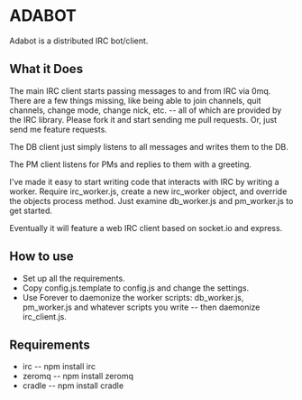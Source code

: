 ADABOT
======

Adabot is a distributed IRC bot/client.

What it Does
------------

The main IRC client starts passing messages to and from IRC via 0mq. There are a few things missing, like being able to join channels, quit channels, change mode, change nick, etc. -- all of which are provided by the IRC library. Please fork it and start sending me pull requests. Or, just send me feature requests.

The DB client just simply listens to all messages and writes them to the DB.

The PM client listens for PMs and replies to them with a greeting.

I've made it easy to start writing code that interacts with IRC by writing a worker. Require irc_worker.js, create a new irc_worker object, and override the objects process method. Just examine db_worker.js and pm_worker.js to get started.

Eventually it will feature a web IRC client based on socket.io and express.

How to use
----------

 * Set up all the requirements.
 * Copy config.js.template to config.js and change the settings.
 * Use Forever to daemonize the worker scripts: db_worker.js, pm_worker.js and whatever scripts you write -- then daemonize irc_client.js.

Requirements
------------

 * irc -- npm install irc
 * zeromq -- npm install zeromq
 * cradle -- npm install cradle


